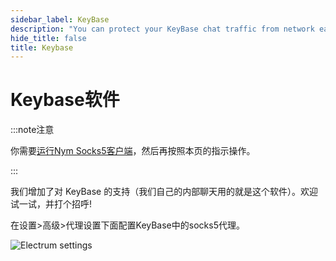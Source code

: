 ```yaml
---
sidebar_label: KeyBase
description: "You can protect your KeyBase chat traffic from network eavesdroppers using the Nym mixnet. Here's how."
hide_title: false
title: Keybase
---
```


# Keybase软件 

:::note注意

你需要[运行Nym Socks5客户端](/docs/stable/use-external-apps/index)，然后再按照本页的指示操作。

:::

我们增加了对 KeyBase 的支持（我们自己的内部聊天用的就是这个软件）。欢迎试一试，并打个招呼!

在设置>高级>代理设置下面配置KeyBase中的socks5代理。

![Electrum settings](/img/docs/keybase-settings.gif)
